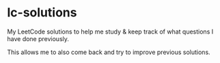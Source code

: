 # lc-solutions

My LeetCode solutions to help me study & keep track of what questions I have done previously.

This allows me to also come back and try to improve previous solutions.
